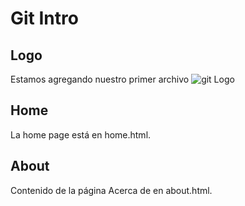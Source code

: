 # Git Intro

## Logo

Estamos agregando nuestro primer archivo
![git Logo](https://git-scm.com/images/logo@2x.png)

## Home

La home page está en home.html.

## About

Contenido de la página Acerca de en about.html.
